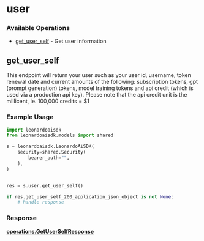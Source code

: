 # user

### Available Operations

* [get_user_self](#get_user_self) - Get user information

## get_user_self

This endpoint will return your user such as your user id, username, token renewal date and current amounts of the following: subscription tokens, gpt (prompt generation) tokens, model training tokens and api credit (which is used via a production api key). Please note that the api credit unit is the millicent, ie. 100,000 credits = $1

### Example Usage

```python
import leonardoaisdk
from leonardoaisdk.models import shared

s = leonardoaisdk.LeonardoAiSDK(
    security=shared.Security(
        bearer_auth="",
    ),
)


res = s.user.get_user_self()

if res.get_user_self_200_application_json_object is not None:
    # handle response
```


### Response

**[operations.GetUserSelfResponse](../../models/operations/getuserselfresponse.md)**


